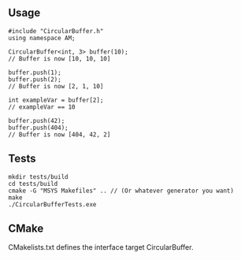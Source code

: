 ## Usage
```
#include "CircularBuffer.h"
using namespace AM;

CircularBuffer<int, 3> buffer(10);
// Buffer is now [10, 10, 10]

buffer.push(1);
buffer.push(2);
// Buffer is now [2, 1, 10]

int exampleVar = buffer[2];
// exampleVar == 10

buffer.push(42);
buffer.push(404);
// Buffer is now [404, 42, 2]
```

## Tests
```
mkdir tests/build
cd tests/build
cmake -G "MSYS Makefiles" .. // (Or whatever generator you want)
make
./CircularBufferTests.exe
```

## CMake
CMakelists.txt defines the interface target CircularBuffer.
